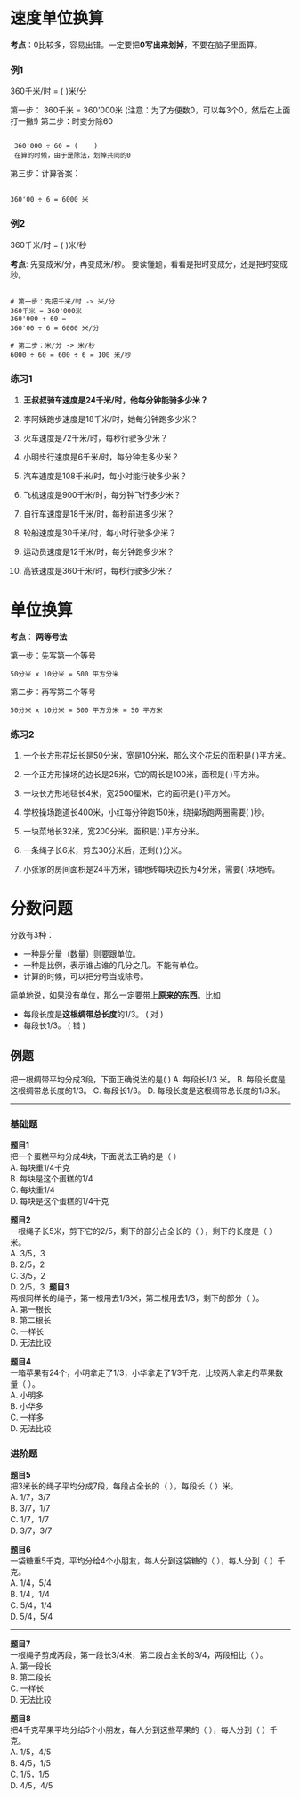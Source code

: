 
# 速度单位换算


**考点**：0比较多，容易出错。一定要把**0写出来划掉**，不要在脑子里面算。

### 例1

360千米/时 = (     )米/分

第一步： 360千米 = 360'000米    (注意：为了方便数0，可以每3个0，然后在上面打一撇!)
第二步：时变分除60
```

 360'000 ÷ 60 = (    )
 在算的时候，由于是除法，划掉共同的0
```


第三步：计算答案：
```

360'00 ÷ 6 = 6000 米
```


### 例2

360千米/时 = (     )米/秒

**考点**:  先变成米/分，再变成米/秒。
      要读懂题，看看是把时变成分，还是把时变成秒。
```

# 第一步：先把千米/时 -> 米/分
360千米 = 360'000米
360'000 ÷ 60 =
360'00 ÷ 6 = 6000 米/分

# 第二步：米/分 -> 米/秒
6000 ÷ 60 = 600 ÷ 6 = 100 米/秒

```


### 练习1

1. ​**王叔叔骑车速度是24千米/时，他每分钟能骑多少米？​**
​
2. 李阿姨跑步速度是18千米/时，她每分钟跑多少米？


3. 火车速度是72千米/时，每秒行驶多少米？


4. 小明步行速度是6千米/时，每分钟走多少米？


5. 汽车速度是108千米/时，每小时能行驶多少米？


6. 飞机速度是900千米/时，每分钟飞行多少米？


7. 自行车速度是18千米/时，每秒前进多少米？


8. 轮船速度是30千米/时，每小时行驶多少米？


9. 运动员速度是12千米/时，每分钟跑多少米？


10. 高铁速度是360千米/时，每秒行驶多少米？




# 单位换算

**考点**： **两等号法**



第一步：先写第一个等号

```
50分米 x 10分米 = 500 平方分米
```

第二步：再写第二个等号

```
50分米 x 10分米 = 500 平方分米 = 50 平方米
```

### 练习2


1. 一个长方形花坛长是50分米，宽是10分米，那么这个花坛的面积是(    )平方米。


2. 一个正方形操场的边长是25米，它的周长是100米，面积是(    )平方米。
    
    
3. 一块长方形地毯长4米，宽2500厘米，它的面积是(       )平方米。


4. 学校操场跑道长400米，小红每分钟跑150米，绕操场跑两圈需要(      )秒。


5. 一块菜地长32米，宽200分米，面积是(        )平方分米。


6. 一条绳子长6米，剪去30分米后，还剩(        )分米。


7. 小张家的房间面积是24平方米，铺地砖每块边长为4分米，需要(        )块地砖。




# 分数问题

分数有3种：
- 一种是分量（数量）则要跟单位。
- 一种是比例，表示谁占谁的几分之几。不能有单位。
- 计算的时候，可以把分号当成除号。

简单地说，如果没有单位，那么一定要带上**原来的东西**。比如

- 每段长度是**这根绸带总长度**的1/3。       (    对    )
- 每段长1/3。                                            (    错    )



## 例题

把一根绸带平均分成3段，下面正确说法的是( )
A. 每段长1/3 米。
B. 每段长度是这根绸带总长度的1/3。
C. 每段长1/3。
D. 每段长度是这根绸带总长度的1/3米。

---

### ​**基础题**​

​**题目1**​  
把一个蛋糕平均分成4块，下面说法正确的是（ ）  
A. 每块重1/4千克  
B. 每块是这个蛋糕的1/4  
C. 每块重1/4  
D. 每块是这个蛋糕的1/4千克

​**题目2**​  
一根绳子长5米，剪下它的2/5，剩下的部分占全长的（ ），剩下的长度是（ ）米。  
A. 3/5，3  
B. 2/5，2  
C. 3/5，2  
D. 2/5，3
​
​**题目3**​  
两根同样长的绳子，第一根用去1/3米，第二根用去1/3，剩下的部分（ ）。  
A. 第一根长  
B. 第二根长  
C. 一样长  
D. 无法比较


​**题目4**​  
一箱苹果有24个，小明拿走了1/3，小华拿走了1/3千克，比较两人拿走的苹果数量（ ）。  
A. 小明多  
B. 小华多  
C. 一样多  
D. 无法比较

### ​**进阶题**​

​**题目5**​  
把3米长的绳子平均分成7段，每段占全长的（ ），每段长（ ）米。  
A. 1/7，3/7  
B. 3/7，1/7  
C. 1/7，1/7  
D. 3/7，3/7


​**题目6**​  
一袋糖重5千克，平均分给4个小朋友，每人分到这袋糖的（ ），每人分到（ ）千克。  
A. 1/4，5/4  
B. 1/4，1/4  
C. 5/4，1/4  
D. 5/4，5/4

---

​**题目7**​  
一根绳子剪成两段，第一段长3/4米，第二段占全长的3/4，两段相比（ ）。  
A. 第一段长  
B. 第二段长  
C. 一样长  
D. 无法比较


​**题目8**​  
把4千克苹果平均分给5个小朋友，每人分到这些苹果的（ ），每人分到（ ）千克。  
A. 1/5，4/5  
B. 4/5，1/5  
C. 1/5，1/5  
D. 4/5，4/5